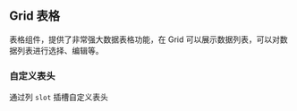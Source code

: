 <div class="demo-header">
<p class="overviewicon">
  <span class="wapi-list-form"/>
</p>

## Grid 表格

<nova-uxlink widget-name="Grid"></nova-uxlink>

表格组件，提供了非常强大数据表格功能，在 Grid 可以展示数据列表，可以对数据列表进行选择、编辑等。
</div>

### 自定义表头

通过列 `slot` 插槽自定义表头

<nova-demo-view link="grid/header/custom-grid-header"></nova-demo-view>

<br>
